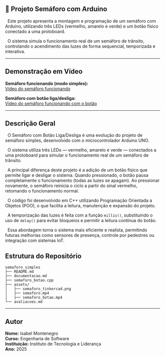## 🚦 Projeto Semáforo com Arduino

&nbsp; Este projeto apresenta a montagem e programação de um semáforo com Arduino, utilizando três LEDs (vermelho, amarelo e verde) e um botão físico conectado a uma protoboard.  

&nbsp; O sistema simula o funcionamento real de um semáforo de trânsito, controlando o acendimento das luzes de forma sequencial, temporizada e interativa.

---

## Demonstração em Vídeo

**Semáforo funcionando (modo simples):**  
[Vídeo do semáforo funcionando](./assets/semaforo.mp4)

**Semáforo com botão liga/desliga:**  
[Vídeo do semáforo funcionando com o botão](./assets/semaforo_botao.mp4)

---

## Descrição Geral

&nbsp; O Semáforo com Botão Liga/Desliga é uma evolução do projeto de semáforo simples, desenvolvido com o microcontrolador Arduino UNO.  

&nbsp; O sistema utiliza três LEDs — vermelho, amarelo e verde — conectados a uma protoboard para simular o funcionamento real de um semáforo de trânsito.  

&nbsp; A principal diferença deste projeto é a adição de um botão físico que permite ligar e desligar o sistema. Quando pressionado, o botão pausa completamente o funcionamento (todas as luzes se apagam). Ao pressionar novamente, o semáforo reinicia o ciclo a partir do sinal vermelho, retomando o funcionamento normal.  

&nbsp; O código foi desenvolvido em C++ utilizando Programação Orientada a Objetos (POO), o que facilita a leitura, manutenção e expansão do projeto.  

&nbsp; A temporização das luzes é feita com a função `millis()`, substituindo o uso de `delay()` para evitar bloqueios e permitir a leitura contínua do botão.  

&nbsp; Essa abordagem torna o sistema mais eficiente e realista, permitindo futuras melhorias como sensores de presença, controle por pedestres ou integração com sistemas IoT.


## Estrutura do Repositório

```
semaforo_simples
├── README.md
├── documentacao.md
├── semaforo_botao.cpp
├── assets/
│   ├── semaforo_tinkercad.png
│   ├── semaforo.mp4
│   ├── semaforo_botao.mp4
└── avaliacoes.md
```

---

## Autor

**Nome:** Isabel Montenegro  
**Curso:** Engenharia de Software  
**Instituição:** Instituto de Tecnologia e Liderança  
**Ano:** 2025  

